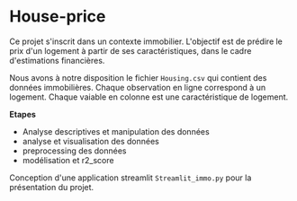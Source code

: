 # House-price

Ce projet s'inscrit dans un contexte immobilier. L'objectif est de prédire le prix d'un logement à partir de ses caractéristiques, dans le cadre d'estimations financières.

Nous avons à notre disposition le fichier `Housing.csv` qui contient des données immobilières. Chaque observation en ligne correspond à un logement. Chaque vaiable en colonne est une caractéristique de logement.

**Etapes** 
- Analyse descriptives et manipulation des données 
- analyse et visualisation des données 
- preprocessing des données 
- modélisation et r2_score

Conception d'une application streamlit `Streamlit_immo.py` pour la présentation du projet.
